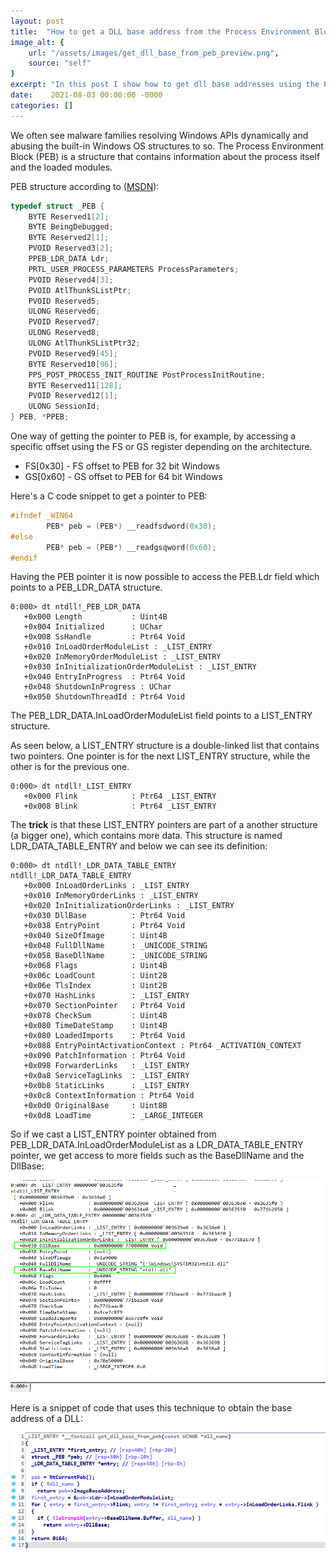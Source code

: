 ```yaml
---
layout: post
title:  "How to get a DLL base address from the Process Environment Block (PEB)"
image_alt: {
    url: "/assets/images/get_dll_base_from_peb_preview.png",
    source: "self"
}
excerpt: "In this post I show how to get dll base addresses using the Process Environment Block (PEB) structure."
date:    2021-08-03 00:00:00 -0000
categories: []
---
```


We often see malware families resolving Windows APIs dynamically and abusing the built-in Windows OS structures to so. The Process Environment Block (PEB) is a structure that contains information about the process itself and the loaded modules.

PEB structure according to ([MSDN](https://docs.microsoft.com/en-us/windows/win32/api/winternl/ns-winternl-peb)):

```c
typedef struct _PEB {
    BYTE Reserved1[2];
    BYTE BeingDebugged;
    BYTE Reserved2[1];
    PVOID Reserved3[2];
    PPEB_LDR_DATA Ldr;
    PRTL_USER_PROCESS_PARAMETERS ProcessParameters;
    PVOID Reserved4[3];
    PVOID AtlThunkSListPtr;
    PVOID Reserved5;
    ULONG Reserved6;
    PVOID Reserved7;
    ULONG Reserved8;
    ULONG AtlThunkSListPtr32;
    PVOID Reserved9[45];
    BYTE Reserved10[96];
    PPS_POST_PROCESS_INIT_ROUTINE PostProcessInitRoutine;
    BYTE Reserved11[128];
    PVOID Reserved12[1];
    ULONG SessionId;
} PEB, *PPEB;
```

One way of getting the pointer to PEB is, for example, by accessing a specific offset using the FS or GS register depending on the architecture. 
- FS[0x30] - FS offset to PEB for 32 bit Windows
- GS[0x60] - GS offset to PEB for 64 bit Windows

Here's a C code snippet to get a pointer to PEB:
```c
#ifndef _WIN64
	    PEB* peb = (PEB*) __readfsdword(0x30);
#else
	    PEB* peb = (PEB*) __readgsqword(0x60);
#endif
```

Having the PEB pointer it is now possible to access the PEB.Ldr field which points to a PEB_LDR_DATA structure.

```
0:000> dt ntdll!_PEB_LDR_DATA
   +0x000 Length           : Uint4B
   +0x004 Initialized      : UChar
   +0x008 SsHandle         : Ptr64 Void
   +0x010 InLoadOrderModuleList : _LIST_ENTRY
   +0x020 InMemoryOrderModuleList : _LIST_ENTRY
   +0x030 InInitializationOrderModuleList : _LIST_ENTRY
   +0x040 EntryInProgress  : Ptr64 Void
   +0x048 ShutdownInProgress : UChar
   +0x050 ShutdownThreadId : Ptr64 Void
```

The PEB_LDR_DATA.InLoadOrderModuleList field points to a LIST_ENTRY structure.

As seen below, a LIST_ENTRY structure is a double-linked list that contains two pointers. One pointer is for the next LIST_ENTRY structure, while the other is for the previous one.

```
0:000> dt ntdll!_LIST_ENTRY
   +0x000 Flink            : Ptr64 _LIST_ENTRY
   +0x008 Blink            : Ptr64 _LIST_ENTRY
```

The **trick** is that these LIST_ENTRY pointers are part of a another structure (a bigger one), which contains more data. This structure is named LDR_DATA_TABLE_ENTRY and below we can see its definition:
```
0:000> dt ntdll!_LDR_DATA_TABLE_ENTRY
ntdll!_LDR_DATA_TABLE_ENTRY
   +0x000 InLoadOrderLinks : _LIST_ENTRY
   +0x010 InMemoryOrderLinks : _LIST_ENTRY
   +0x020 InInitializationOrderLinks : _LIST_ENTRY
   +0x030 DllBase          : Ptr64 Void
   +0x038 EntryPoint       : Ptr64 Void
   +0x040 SizeOfImage      : Uint4B
   +0x048 FullDllName      : _UNICODE_STRING
   +0x058 BaseDllName      : _UNICODE_STRING
   +0x068 Flags            : Uint4B
   +0x06c LoadCount        : Uint2B
   +0x06e TlsIndex         : Uint2B
   +0x070 HashLinks        : _LIST_ENTRY
   +0x070 SectionPointer   : Ptr64 Void
   +0x078 CheckSum         : Uint4B
   +0x080 TimeDateStamp    : Uint4B
   +0x080 LoadedImports    : Ptr64 Void
   +0x088 EntryPointActivationContext : Ptr64 _ACTIVATION_CONTEXT
   +0x090 PatchInformation : Ptr64 Void
   +0x098 ForwarderLinks   : _LIST_ENTRY
   +0x0a8 ServiceTagLinks  : _LIST_ENTRY
   +0x0b8 StaticLinks      : _LIST_ENTRY
   +0x0c8 ContextInformation : Ptr64 Void
   +0x0d0 OriginalBase     : Uint8B
   +0x0d8 LoadTime         : _LARGE_INTEGER

```

So if we cast a LIST_ENTRY pointer obtained from PEB_LDR_DATA.InLoadOrderModuleList as a LDR_DATA_TABLE_ENTRY pointer, we get access to more fields such as the BaseDllName and the DllBase:

![](/assets/images/get_dll_base_from_peb1.png)

Here is a snippet of code that uses this technique to obtain the base address of a DLL:

![](/assets/images/get_dll_base_from_peb2.png)